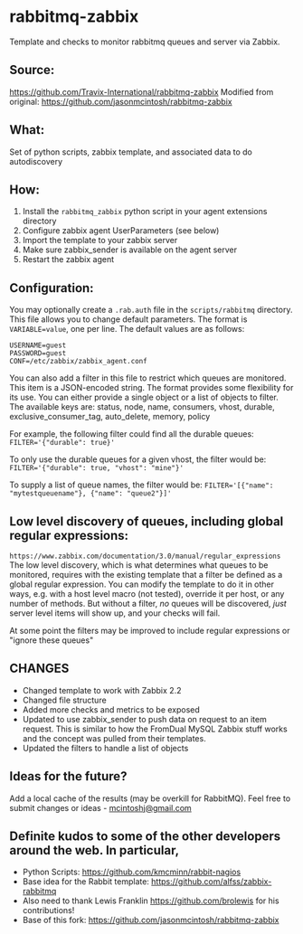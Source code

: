 rabbitmq-zabbix
=======================

Template and checks to monitor rabbitmq queues and server via Zabbix.

## Source:
https://github.com/Travix-International/rabbitmq-zabbix
Modified from original: https://github.com/jasonmcintosh/rabbitmq-zabbix

## What:
Set of python scripts, zabbix template, and associated data to do autodiscovery

## How:
1. Install the `rabbitmq_zabbix` python script in your agent extensions
   directory
2. Configure zabbix agent UserParameters (see below)
3. Import the template to your zabbix server
4. Make sure zabbix_sender is available on the agent server
5. Restart the zabbix agent


## Configuration:
You may optionally create a `.rab.auth` file in the `scripts/rabbitmq` directory.
This file allows you to change default parameters. The format is
`VARIABLE=value`, one per line. The default values are as follows:

    USERNAME=guest
    PASSWORD=guest
    CONF=/etc/zabbix/zabbix_agent.conf

You can also add a filter in this file to restrict which queues are monitored.
This item is a JSON-encoded string. The format provides some flexibility for
its use. You can either provide a single object or a list of objects to filter.
The available keys are: status, node, name, consumers, vhost, durable,
exclusive_consumer_tag, auto_delete, memory, policy

For example, the following filter could find all the durable queues:
`FILTER='{"durable": true}'`

To only use the durable queues for a given vhost, the filter would be:
`FILTER='{"durable": true, "vhost": "mine"}'`

To supply a list of queue names, the filter would be:
`FILTER='[{"name": "mytestqueuename"}, {"name": "queue2"}]'`

## Low level discovery of queues, including global regular expressions:
`https://www.zabbix.com/documentation/3.0/manual/regular_expressions`
The low level discovery, which is what determines what queues to be monitored,
requires with the existing template that a filter be defined as a global regular
expression. You can modify the template to do it in other ways, e.g. with a host
level macro (not tested), override it per host, or any number of methods. But
without a filter, *no* queues will be discovered, *just* server level items will
show up, and your checks will fail.

At some point the filters may be improved to include regular expressions or
"ignore these queues"

## CHANGES
* Changed template to work with Zabbix 2.2
* Changed file structure
* Added more checks and metrics to be exposed
* Updated to use zabbix_sender to push data on request to an item request.  This is similar to how the FromDual MySQL Zabbix stuff works and the concept was pulled from their templates.
* Updated the filters to handle a list of objects


## Ideas for the future?
Add a local cache of the results (may be overkill for RabbitMQ).
Feel free to submit changes or ideas - mcintoshj@gmail.com

## Definite kudos to some of the other developers around the web.  In particular,
* Python Scripts: https://github.com/kmcminn/rabbit-nagios
* Base idea for the Rabbit template:  https://github.com/alfss/zabbix-rabbitmq
* Also need to thank Lewis Franklin https://github.com/brolewis for his contributions!
* Base of this fork: https://github.com/jasonmcintosh/rabbitmq-zabbix
